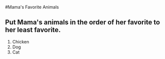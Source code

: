 #Mama's Favorite Animals
## Put Mama's animals in the order of her favorite to her least favorite.
1. Chicken
2. Dog
3. Cat
